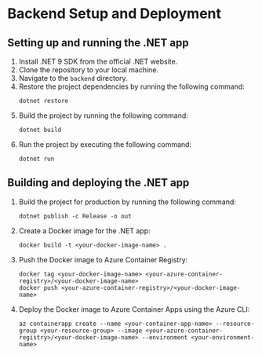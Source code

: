 # Backend Setup and Deployment

## Setting up and running the .NET app

1. Install .NET 9 SDK from the official .NET website.
2. Clone the repository to your local machine.
3. Navigate to the `backend` directory.
4. Restore the project dependencies by running the following command:
   ```
   dotnet restore
   ```
5. Build the project by running the following command:
   ```
   dotnet build
   ```
6. Run the project by executing the following command:
   ```
   dotnet run
   ```

## Building and deploying the .NET app

1. Build the project for production by running the following command:
   ```
   dotnet publish -c Release -o out
   ```
2. Create a Docker image for the .NET app:
   ```
   docker build -t <your-docker-image-name> .
   ```
3. Push the Docker image to Azure Container Registry:
   ```
   docker tag <your-docker-image-name> <your-azure-container-registry>/<your-docker-image-name>
   docker push <your-azure-container-registry>/<your-docker-image-name>
   ```
4. Deploy the Docker image to Azure Container Apps using the Azure CLI:
   ```
   az containerapp create --name <your-container-app-name> --resource-group <your-resource-group> --image <your-azure-container-registry>/<your-docker-image-name> --environment <your-environment-name>
   ```
